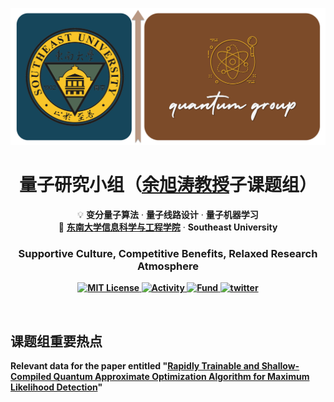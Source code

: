 <p align="center">
<img src="Cover images/icon.png" alt="Quantum Group Logo" width="600">
</p>
<h1 align="center">
  <strong>量子研究小组（<a href="https://radio.seu.edu.cn/2018/0423/c19949a213711/page.htm" target="_blank">余旭涛教授</a>子课题组）</strong>
</h1>

<p align="center">
  💡 <strong>变分量子算法</strong> · <strong>量子线路设计</strong> · <strong>量子机器学习</strong> <br>
  📍 <a href="https://radio.seu.edu.cn/" target="_blank"><strong>东南大学信息科学与工程学院</strong></a> · <strong>Southeast University<strong>
</p>
<h3><p align="center">Supportive Culture, Competitive Benefits, Relaxed Research Atmosphere</p></h3>


<p align="center">
    <a href="https://github.com/QUANTUM-AND-ML/QAOA-ML-Detection-PLA/blob/main/LICENSE">
        <img alt="MIT License" src="https://img.shields.io/github/license/QUANTUM-AND-ML/QAOA-ML-Detection">
    </a>
   <a href="https://github.com/QUANTUM-AND-ML/QAOA-ML-Detection-PLA/activity">
        <img alt="Activity" src="https://img.shields.io/github/last-commit/QUANTUM-AND-ML/QAOA-ML-Detection-PLA?color=%23f38b51">
    </a>
       <a href="https://www.nsfc.gov.cn/english/site_1/index.html">
        <img alt="Fund" src="https://img.shields.io/badge/supported%20by-NSFC-green">
    </a>
    <a href="https://twitter.com/FindOne0258">
        <img alt="twitter" src="https://img.shields.io/badge/twitter-chat-2eb67d.svg?logo=twitter">
    </a>


</p>
<br />



## 课题组重要热点
Relevant data for the paper entitled "[**Rapidly Trainable and Shallow-Compiled Quantum Approximate Optimization Algorithm for Maximum Likelihood Detection**](https://www.sciencedirect.com/science/article/pii/S0375960125003214)"
